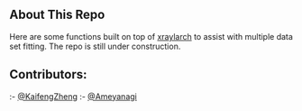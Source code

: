 ## About This Repo

Here are some functions built on top of [xraylarch](https://github.com/xraypy/xraylarch) to assist with multiple data set fitting. The repo is still under construction.

## Contributors:
 :- [@KaifengZheng](https://www.github.com/KaifengZheng)
 :- [@Ameyanagi](https://www.github.com/Ameyanagi)
